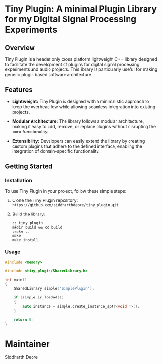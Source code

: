 # Tiny Plugin: A minimal Plugin Library for my Digital Signal Processing Experiments

## Overview

Tiny Plugin is a header only cross platform lightweight C++ library designed to facilitate the development of plugins for digital signal processing experiments and audio projects. This library is particularly useful for making generic plugin based software architecture.


## Features

- **Lightweight:** Tiny Plugin is designed with a minimalistic approach to keep the overhead low while allowing seamless integration into existing projects.

- **Modular Architecture:** The library follows a modular architecture, making it easy to add, remove, or replace plugins without disrupting the core functionality.

- **Extensibility:** Developers can easily extend the library by creating custom plugins that adhere to the defined interface, enabling the integration of domain-specific functionality.

## Getting Started

### Installation

To use Tiny Plugin in your project, follow these simple steps:

1. Clone the Tiny Plugin repository: `https://github.com/siddharthdeore/tiny_plugin.git`

2. Build the library:
     ```console
    cd tiny_plugin
    mkdir build && cd build
    cmake ..
    make
    make install
     ```


### Usage

```cpp
#include <memory>

#include <tiny_plugin/SharedLibrary.h>

int main()
{
    SharedLibrary simple("SimplePlugin");

    if (simple.is_loaded())
    {
        auto instance = simple.create_instance_sptr<void *>();
    }

    return 0;
}

```

# Maintainer

Siddharth Deore